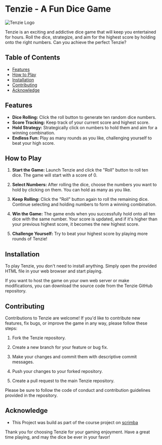 # Tenzie - A Fun Dice Game

![Tenzie Logo](Tenzie__App.png)

Tenzie is an exciting and addictive dice game that will keep you entertained for hours. Roll the dice, strategize, and aim for the highest score by holding onto the right numbers. Can you achieve the perfect Tenzie?

## Table of Contents

- [Features](#features)
- [How to Play](#how-to-play)
- [Installation](#installation)
- [Contributing](#contributing)
- [Acknowledge](#Acknowledge)

## Features

- **Dice Rolling:** Click the roll button to generate ten random dice numbers.
- **Score Tracking:** Keep track of your current score and highest score.
- **Hold Strategy:** Strategically click on numbers to hold them and aim for a winning combination.
- **Endless Fun:** Play as many rounds as you like, challenging yourself to beat your high score.

## How to Play

1. **Start the Game:** Launch Tenzie and click the "Roll" button to roll ten dice. The game will start with a score of 0.

2. **Select Numbers:** After rolling the dice, choose the numbers you want to hold by clicking on them. You can hold as many as you like.

3. **Keep Rolling:** Click the "Roll" button again to roll the remaining dice. Continue selecting and holding numbers to form a winning combination.

4. **Win the Game:** The game ends when you successfully hold onto all ten dice with the same number. Your score is updated, and if it's higher than your previous highest score, it becomes the new highest score.

5. **Challenge Yourself:** Try to beat your highest score by playing more rounds of Tenzie!

## Installation

To play Tenzie, you don't need to install anything. Simply open the provided HTML file in your web browser and start playing.

If you want to host the game on your own web server or make modifications, you can download the source code from the Tenzie GitHub repository.

## Contributing

Contributions to Tenzie are welcome! If you'd like to contribute new features, fix bugs, or improve the game in any way, please follow these steps:

1. Fork the Tenzie repository.

2. Create a new branch for your feature or bug fix.

3. Make your changes and commit them with descriptive commit messages.

4. Push your changes to your forked repository.

5. Create a pull request to the main Tenzie repository.

Please be sure to follow the code of conduct and contribution guidelines provided in the repository.

## Acknowledge

- This Project was build as part of the course project on [scrimba](https://scrimba.com/learn/learnreact)

Thank you for choosing Tenzie for your gaming enjoyment. Have a great time playing, and may the dice be ever in your favor!
